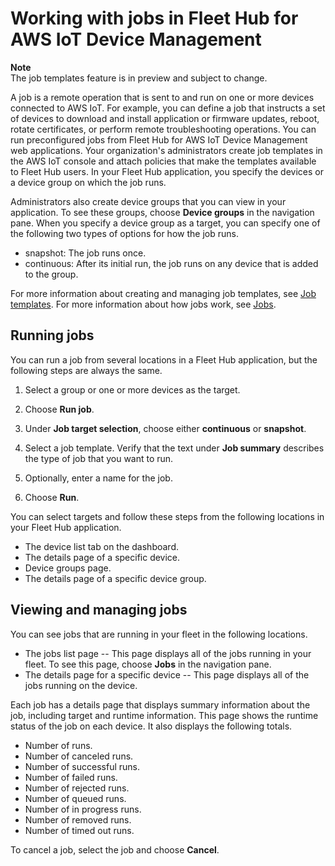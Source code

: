 # Working with jobs in Fleet Hub for AWS IoT Device Management<a name="aws-iot-monitor-technician-job-templates"></a>

**Note**  
The job templates feature is in preview and subject to change\.

A job is a remote operation that is sent to and run on one or more devices connected to AWS IoT\. For example, you can define a job that instructs a set of devices to download and install application or firmware updates, reboot, rotate certificates, or perform remote troubleshooting operations\. You can run preconfigured jobs from Fleet Hub for AWS IoT Device Management web applications\. Your organization's administrators create job templates in the AWS IoT console and attach policies that make the templates available to Fleet Hub users\. In your Fleet Hub application, you specify the devices or a device group on which the job runs\.

Administrators also create device groups that you can view in your application\. To see these groups, choose **Device groups** in the navigation pane\. When you specify a device group as a target, you can specify one of the following two types of options for how the job runs\.
+ snapshot: The job runs once\.
+ continuous: After its initial run, the job runs on any device that is added to the group\.

For more information about creating and managing job templates, see [Job templates](https://docs.aws.amazon.com/iot/latest/developerguide/job-templates.html)\. For more information about how jobs work, see [Jobs](https://docs.aws.amazon.com/iot/latest/developerguide/iot-jobs.html)\.

## Running jobs<a name="aws-iot-monitor-technician-job-templates-run"></a>

You can run a job from several locations in a Fleet Hub application, but the following steps are always the same\.

1. Select a group or one or more devices as the target\.

1. Choose **Run job**\.

1. Under **Job target selection**, choose either **continuous** or **snapshot**\.

1. Select a job template\. Verify that the text under **Job summary** describes the type of job that you want to run\.

1. Optionally, enter a name for the job\.

1. Choose **Run**\.

You can select targets and follow these steps from the following locations in your Fleet Hub application\.
+ The device list tab on the dashboard\.
+ The details page of a specific device\.
+ Device groups page\.
+ The details page of a specific device group\.

## Viewing and managing jobs<a name="aws-iot-monitor-technician-job-templates-view"></a>

You can see jobs that are running in your fleet in the following locations\.
+ The jobs list page \-\- This page displays all of the jobs running in your fleet\. To see this page, choose **Jobs** in the navigation pane\.
+ The details page for a specific device \-\- This page displays all of the jobs running on the device\.

Each job has a details page that displays summary information about the job, including target and runtime information\. This page shows the runtime status of the job on each device\. It also displays the following totals\.
+ Number of runs\.
+ Number of canceled runs\.
+ Number of successful runs\.
+ Number of failed runs\.
+ Number of rejected runs\.
+ Number of queued runs\.
+ Number of in progress runs\.
+ Number of removed runs\.
+ Number of timed out runs\.

To cancel a job, select the job and choose **Cancel**\.